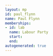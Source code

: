 ```yaml
---
layout: mp
id: paul_flynn
name: Paul Flynn
memberships:
- id: lab
  name: Labour Party
  start: 
  end: 
autogenerated: true
---
```

